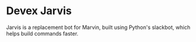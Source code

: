 # Devex Jarvis

Jarvis is a replacement bot for Marvin, built using Python's slackbot, which helps build commands faster.
